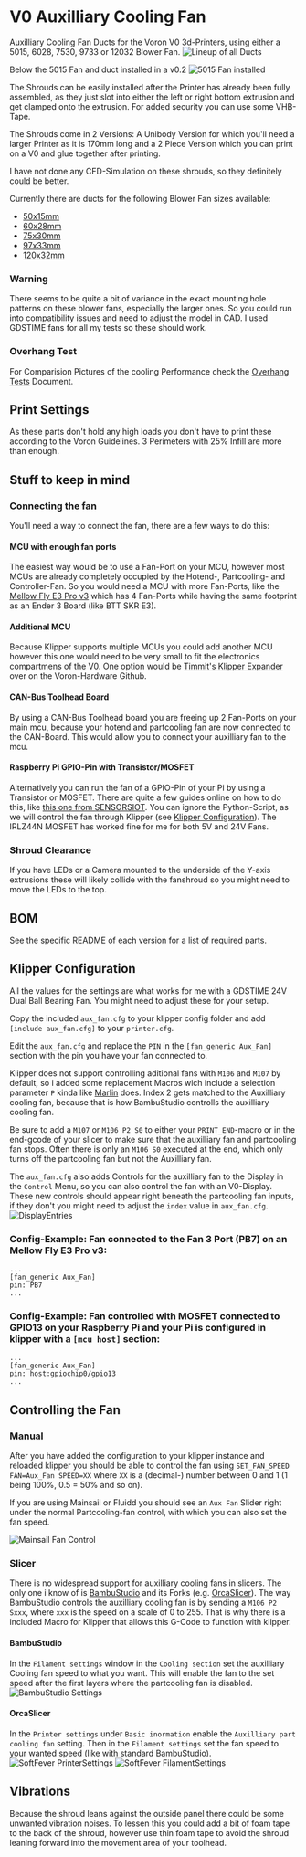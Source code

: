 # V0 Auxilliary Cooling Fan

Auxilliary Cooling Fan Ducts for the Voron V0 3d-Printers, using either a 5015, 6028, 7530, 9733 or 12032 Blower Fan.
![Lineup of all Ducts](images/Lineup%20v2.png)

Below the 5015 Fan and duct installed in a v0.2
![5015 Fan installed](images/Assembled.png)

The Shrouds can be easily installed after the Printer has already been fully assembled, as they just slot into either the left or right bottom extrusion and get clamped onto the extrusion. For added security you can use some VHB-Tape.

The Shrouds come in 2 Versions: A Unibody Version for which you'll need a larger Printer as it is 170mm long and a 2 Piece Version which you can print on a V0 and glue together after printing.

I have not done any CFD-Simulation on these shrouds, so they definitely could be better.

Currently there are ducts for the following Blower Fan sizes available:

- [50x15mm](ducts/5015/)
- [60x28mm](ducts/6028/)
- [75x30mm](ducts/7530/)
- [97x33mm](ducts/9733/)
- [120x32mm](ducts/12032/)

### Warning

There seems to be quite a bit of variance in the exact mounting hole patterns on these blower fans, especially the larger ones. So you could run into compatibility issues and need to adjust the model in CAD. I used GDSTIME fans for all my tests so these should work.

### Overhang Test

For Comparision Pictures of the cooling Performance check the [Overhang Tests](OverhangTests.md) Document.

## Print Settings

As these parts don't hold any high loads you don't have to print these according to the Voron Guidelines. 3 Perimeters with 25% Infill are more than enough.

## Stuff to keep in mind

### Connecting the fan

You'll need a way to connect the fan, there are a few ways to do this:

#### MCU with enough fan ports

The easiest way would be to use a Fan-Port on your MCU, however most MCUs are already completely occupied by the Hotend-, Partcooling- and Controller-Fan. So you would need a MCU with more Fan-Ports, like the [Mellow Fly E3 Pro v3](https://www.aliexpress.com/item/1005002372751834.html) which has 4 Fan-Ports while having the same footprint as an Ender 3 Board (like BTT SKR E3).

#### Additional MCU

Because Klipper supports multiple MCUs you could add another MCU however this one would need to be very small to fit the electronics compartmens of the V0. One option would be [Timmit's Klipper Expander](https://github.com/VoronDesign/Voron-Hardware/tree/master/Klipper_Expander) over on the Voron-Hardware Github.

#### CAN-Bus Toolhead Board

By using a CAN-Bus Toolhead board you are freeing up 2 Fan-Ports on your main mcu, because your hotend and partcooling fan are now connected to the CAN-Board. This would allow you to connect your auxilliary fan to the mcu.

#### Raspberry Pi GPIO-Pin with Transistor/MOSFET

Alternatively you can run the fan of a GPIO-Pin of your Pi by using a Transistor or MOSFET. There are quite a few guides online on how to do this, like [this one from SENSORSIOT](https://www.sensorsiot.org/variable-speed-cooling-fan-for-raspberry-pi-using-pwm-video138/). You can ignore the Python-Script, as we will control the fan through Klipper (see [Klipper Configuration](#klipper-configuration)). The IRLZ44N MOSFET has worked fine for me for both 5V and 24V Fans.

### Shroud Clearance

If you have LEDs or a Camera mounted to the underside of the Y-axis extrusions these will likely collide with the fanshroud so you might need to move the LEDs to the top.

## BOM

See the specific README of each version for a list of required parts.

## Klipper Configuration

All the values for the settings are what works for me with a GDSTIME 24V Dual Ball Bearing Fan. You might need to adjust these for your setup.

Copy the included `aux_fan.cfg` to your klipper config folder and add `[include aux_fan.cfg]` to your `printer.cfg`.

Edit the `aux_fan.cfg` and replace the `PIN` in the `[fan_generic Aux_Fan]` section with the pin you have your fan connected to.

Klipper does not support controlling aditional fans with `M106` and `M107` by default, so i added some replacement Macros wich include a selection parameter `P` kinda like [Marlin](https://marlinfw.org/docs/gcode/M106.html) does. Index 2 gets matched to the Auxilliary cooling fan, because that is how BambuStudio controlls the auxilliary cooling fan.

Be sure to add a `M107` or `M106 P2 S0` to either your `PRINT_END`-macro or in the end-gcode of your slicer to make sure that the auxilliary fan and partcooling fan stops. Often there is only an `M106 S0` executed at the end, which only turns off the partcooling fan but not the Auxilliary fan.

The `aux_fan.cfg` also adds Controls for the auxilliary fan to the Display in the `Control` Menu, so you can also control the fan with an V0-Display.
These new controls should appear right beneath the partcooling fan inputs, if they don't you might need to adjust the `index` value in `aux_fan.cfg`.
![DisplayEntries](images/Display.jpg)

### Config-Example: Fan connected to the Fan 3 Port (PB7) on an Mellow Fly E3 Pro v3:

```
...
[fan_generic Aux_Fan]
pin: PB7
...
```

### Config-Example: Fan controlled with MOSFET connected to GPIO13 on your Raspberry Pi and your Pi is configured in klipper with a `[mcu host]` section:

```
...
[fan_generic Aux_Fan]
pin: host:gpiochip0/gpio13
...
```

## Controlling the Fan

### Manual

After you have added the configuration to your klipper instance and reloaded klipper you should be able to control the fan using `SET_FAN_SPEED FAN=Aux_Fan SPEED=XX` where `XX` is a (decimal-) number between 0 and 1 (1 being 100%, 0.5 = 50% and so on).

If you are using Mainsail or Fluidd you should see an `Aux Fan` Slider right under the normal Partcooling-fan control, with which you can also set the fan speed.

![Mainsail Fan Control](images/Mainsail_Fan.png)

### Slicer

There is no widespread support for auxilliary cooling fans in slicers.
The only one i know of is [BambuStudio](https://github.com/bambulab/BambuStudio) and its Forks (e.g. [OrcaSlicer](https://github.com/SoftFever/OrcaSlicer)). The way BambuStudio controls the auxilliary cooling fan is by sending a `M106 P2 Sxxx`, where `xxx` is the speed on a scale of 0 to 255. That is why there is a included Macro for Klipper that allows this G-Code to function with klipper.

#### BambuStudio

In the `Filament settings` window in the `Cooling section` set the auxilliary Cooling fan speed to what you want. This will enable the fan to the set speed after the first layers where the partcooling fan is disabled.
![BambuStudio Settings](images/BambuStudio_FanSetting.png)

#### OrcaSlicer

In the `Printer settings` under `Basic inormation` enable the `Auxilliary part cooling fan` setting. Then in the `Filament settings` set the fan speed to your wanted speed (like with standard BambuStudio).
![SoftFever PrinterSettings](images/SoftFever_PrinterSettings.png)
![SoftFever FilamentSettings](images/SoftFever_FilamentSettings.png)

## Vibrations

Because the shroud leans against the outside panel there could be some unwanted vibration noises. To lessen this you could add a bit of foam tape to the back of the shroud, however use thin foam tape to avoid the shroud leaning forward into the movement area of your toolhead.
